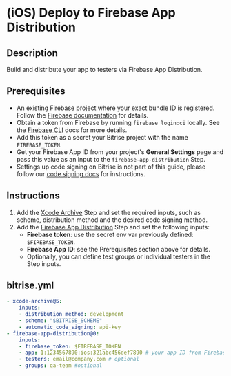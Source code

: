 # (iOS) Deploy to Firebase App Distribution

## Description

Build and distribute your app to testers via Firebase App Distribution.

## Prerequisites

* An existing Firebase project where your exact bundle ID is registered. Follow the [Firebase documentation](https://firebase.google.com/docs/app-distribution/ios/distribute-console) for details.
* Obtain a token from Firebase by running `firebase login:ci` locally. See the [Firebase CLI](https://firebase.google.com/docs/cli#sign-in-test-cli) docs for more details.
* Add this token as a secret your Bitrise project with the name `FIREBASE_TOKEN`.
* Get your Firebase App ID from your project's **General Settings** page and pass this value as an input to the `firebase-app-distribution` Step.
* Settings up code signing on Bitrise is not part of this guide, please follow our [code signing docs](https://devcenter.bitrise.io/en/code-signing/ios-code-signing.html#ios-code-signing-53933) for instructions.

## Instructions

1. Add the [Xcode Archive](https://bitrise.io/integrations/steps/xcode-archive) Step and set the required inputs, such as scheme, distribution method and the desired code signing method.
2. Add the [Firebase App Distribution](https://bitrise.io/integrations/steps/firebase-app-distribution) Step and set the following inputs:
    * **Firebase token**: use the secret env var previously defined: `$FIREBASE_TOKEN`.
    * **Firebase App ID**: see the Prerequisites section above for details.
    * Optionally, you can define test groups or individual testers in the Step inputs.

## bitrise.yml

```yaml
- xcode-archive@5:
    inputs:
    - distribution_method: development
    - scheme: "$BITRISE_SCHEME"
    - automatic_code_signing: api-key
- firebase-app-distribution@0:
    inputs:
    - firebase_token: $FIREBASE_TOKEN
    - app: 1:1234567890:ios:321abc456def7890 # your app ID from Firebase
    - testers: email@company.com # optional
    - groups: qa-team #optional
```
